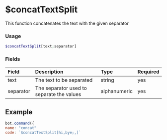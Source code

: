 # $concatTextSplit

This function concatenates the text with the given separator

### Usage
```php
$concatTextSplit[text;separator]
```

### Fields

| Field | Description | Type | Required |
| :--- | :--- | :--- | :--- |
| text | The text to be separated | string | yes |
| separator | The separator used to separate the values |alphanumeric|yes|

## Example

```javascript
bot.command({
name: "concat"
code: `$concatTextSplit[hi,bye;,]`
```

